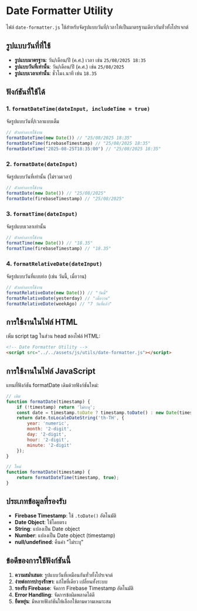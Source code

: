 # Date Formatter Utility

ไฟล์ `date-formatter.js` ใช้สำหรับจัดรูปแบบวันที่/เวลาให้เป็นมาตรฐานเดียวกันทั่วทั้งโปรเจกต์

## รูปแบบวันที่ที่ใช้

- **รูปแบบมาตรฐาน**: วัน/เดือน/ปี (ค.ศ.) เวลา เช่น `25/08/2025 18:35`
- **รูปแบบวันที่เท่านั้น**: วัน/เดือน/ปี (ค.ศ.) เช่น `25/08/2025`
- **รูปแบบเวลาเท่านั้น**: ชั่วโมง.นาที เช่น `18.35`

## ฟังก์ชันที่ใช้ได้

### 1. `formatDateTime(dateInput, includeTime = true)`
จัดรูปแบบวันที่/เวลาแบบเต็ม
```javascript
// ตัวอย่างการใช้งาน
formatDateTime(new Date()) // "25/08/2025 18:35"
formatDateTime(firebaseTimestamp) // "25/08/2025 18:35"
formatDateTime("2025-08-25T18:35:00") // "25/08/2025 18:35"
```

### 2. `formatDate(dateInput)`
จัดรูปแบบวันที่เท่านั้น (ไม่รวมเวลา)
```javascript
// ตัวอย่างการใช้งาน
formatDate(new Date()) // "25/08/2025"
formatDate(firebaseTimestamp) // "25/08/2025"
```

### 3. `formatTime(dateInput)`
จัดรูปแบบเวลาเท่านั้น
```javascript
// ตัวอย่างการใช้งาน
formatTime(new Date()) // "18.35"
formatTime(firebaseTimestamp) // "18.35"
```

### 4. `formatRelativeDate(dateInput)`
จัดรูปแบบวันที่แบบย่อ (เช่น วันนี้, เมื่อวาน)
```javascript
// ตัวอย่างการใช้งาน
formatRelativeDate(new Date()) // "วันนี้"
formatRelativeDate(yesterday) // "เมื่อวาน"
formatRelativeDate(weekAgo) // "7 วันที่แล้ว"
```

## การใช้งานในไฟล์ HTML

เพิ่ม script tag ในส่วน head ของไฟล์ HTML:

```html
<!-- Date Formatter Utility -->
<script src="../../assets/js/utils/date-formatter.js"></script>
```

## การใช้งานในไฟล์ JavaScript

แทนที่ฟังก์ชัน formatDate เดิมด้วยฟังก์ชันใหม่:

```javascript
// เดิม
function formatDate(timestamp) {
    if (!timestamp) return 'ไม่ระบุ';
    const date = timestamp.toDate ? timestamp.toDate() : new Date(timestamp);
    return date.toLocaleDateString('th-TH', {
        year: 'numeric',
        month: '2-digit',
        day: '2-digit',
        hour: '2-digit',
        minute: '2-digit'
    });
}

// ใหม่
function formatDate(timestamp) {
    return formatDateTime(timestamp, true);
}
```

## ประเภทข้อมูลที่รองรับ

- **Firebase Timestamp**: ใช้ `.toDate()` อัตโนมัติ
- **Date Object**: ใช้โดยตรง
- **String**: แปลงเป็น Date object
- **Number**: แปลงเป็น Date object (timestamp)
- **null/undefined**: คืนค่า "ไม่ระบุ"

## ข้อดีของการใช้ฟังก์ชันนี้

1. **ความสม่ำเสมอ**: รูปแบบวันที่เหมือนกันทั่วทั้งโปรเจกต์
2. **ง่ายต่อการบำรุงรักษา**: แก้ไขที่เดียว เปลี่ยนทั้งระบบ
3. **รองรับ Firebase**: จัดการ Firebase Timestamp อัตโนมัติ
4. **Error Handling**: จัดการข้อผิดพลาดได้ดี
5. **ยืดหยุ่น**: มีหลายฟังก์ชันให้เลือกใช้ตามความเหมาะสม

